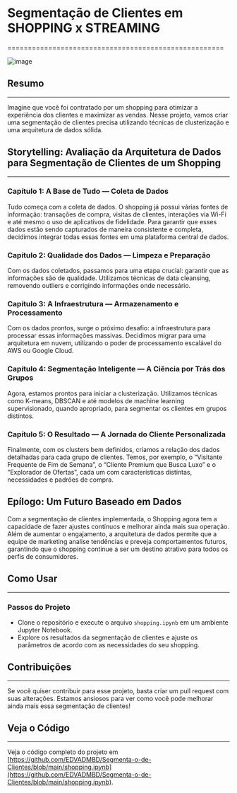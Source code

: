 # Segmentação de Clientes em SHOPPING x STREAMING
=====================================================

![image](https://github.com/user-attachments/assets/271727cb-d9a3-4a44-b85b-c53e68b8afec)


## Resumo
--------

Imagine que você foi contratado por um shopping para otimizar a experiência dos clientes e maximizar as vendas. Nesse projeto, vamos criar uma segmentação de clientes precisa utilizando técnicas de clusterização e uma arquitetura de dados sólida.

## Storytelling: Avaliação da Arquitetura de Dados para Segmentação de Clientes de um Shopping
-----------------------------------------------------------------------------------------

### Capítulo 1: A Base de Tudo — Coleta de Dados

Tudo começa com a coleta de dados. O shopping já possui várias fontes de informação: transações de compra, visitas de clientes, interações via Wi-Fi e até mesmo o uso de aplicativos de fidelidade. Para garantir que esses dados estão sendo capturados de maneira consistente e completa, decidimos integrar todas essas fontes em uma plataforma central de dados.

### Capítulo 2: Qualidade dos Dados — Limpeza e Preparação

Com os dados coletados, passamos para uma etapa crucial: garantir que as informações são de qualidade. Utilizamos técnicas de data cleansing, removendo outliers e corrigindo informações onde necessário.

### Capítulo 3: A Infraestrutura — Armazenamento e Processamento

Com os dados prontos, surge o próximo desafio: a infraestrutura para processar essas informações massivas. Decidimos migrar para uma arquitetura em nuvem, utilizando o poder de processamento escalável do AWS ou Google Cloud.

### Capítulo 4: Segmentação Inteligente — A Ciência por Trás dos Grupos

Agora, estamos prontos para iniciar a clusterização. Utilizamos técnicas como K-means, DBSCAN e até modelos de machine learning supervisionado, quando apropriado, para segmentar os clientes em grupos distintos.

### Capítulo 5: O Resultado — A Jornada do Cliente Personalizada

Finalmente, com os clusters bem definidos, criamos a relação dos dados detalhadas para cada grupo de clientes. Temos, por exemplo, o “Visitante Frequente de Fim de Semana”, o “Cliente Premium que Busca Luxo” e o “Explorador de Ofertas”, cada um com características distintas, necessidades e padrões de compra.

## Epílogo: Um Futuro Baseado em Dados

Com a segmentação de clientes implementada, o Shopping agora tem a capacidade de fazer ajustes contínuos e melhorar ainda mais sua operação. Além de aumentar o engajamento, a arquitetura de dados permite que a equipe de marketing analise tendências e preveja comportamentos futuros, garantindo que o shopping continue a ser um destino atrativo para todos os perfis de consumidores.

## Como Usar
-------------

### Passos do Projeto

* Clone o repositório e execute o arquivo `shopping.ipynb` em um ambiente Jupyter Notebook.
* Explore os resultados da segmentação de clientes e ajuste os parâmetros de acordo com as necessidades do seu shopping.

## Contribuições
--------------

Se você quiser contribuir para esse projeto, basta criar um pull request com suas alterações. Estamos ansiosos para ver como você pode melhorar ainda mais essa segmentação de clientes!

## Veja o Código
----------------

Veja o código completo do projeto em [https://github.com/EDVADMBD/Segmenta-o-de-Clientes/blob/main/shopping.ipynb](https://github.com/EDVADMBD/Segmenta-o-de-Clientes/blob/main/shopping.ipynb).
